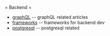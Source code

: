 = Backend =

  * [graphQL](graphQL/index.md)       -- graphQL related articles
  * [frameworks](frameworks/index.md) -- frameworks for backend dev
  * [postgresql](postgresql/index.md) -- postgresql related
